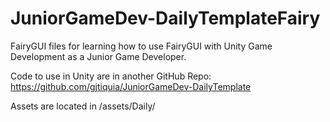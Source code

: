 # JuniorGameDev-DailyTemplateFairy

FairyGUI files for learning how to use FairyGUI with Unity Game Development as a Junior Game Developer.

Code to use in Unity are in another GitHub Repo:
https://github.com/gjtiquia/JuniorGameDev-DailyTemplate

Assets are located in /assets/Daily/
